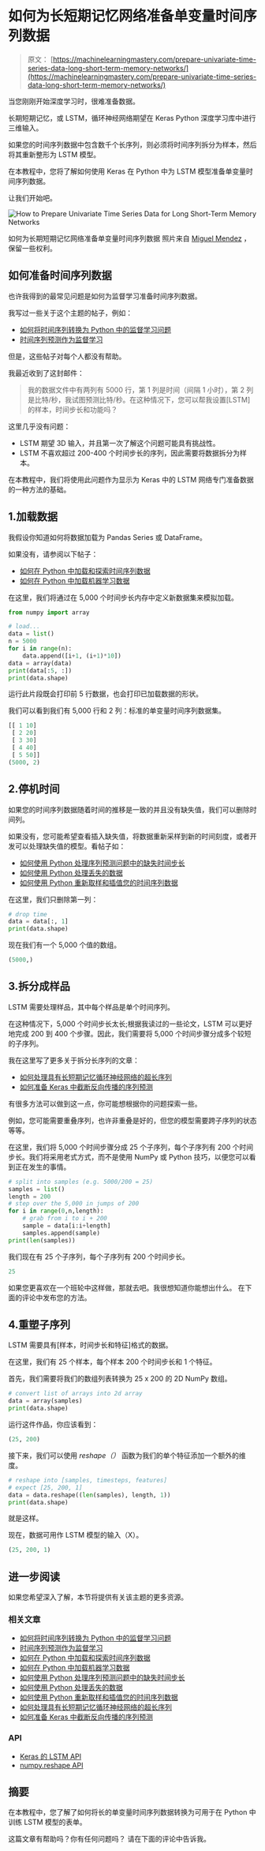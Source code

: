 # 如何为长短期记忆网络准备单变量时间序列数据

> 原文： [https://machinelearningmastery.com/prepare-univariate-time-series-data-long-short-term-memory-networks/](https://machinelearningmastery.com/prepare-univariate-time-series-data-long-short-term-memory-networks/)

当您刚刚开始深度学习时，很难准备数据。

长期短期记忆，或 LSTM，循环神经网络期望在 Keras Python 深度学习库中进行三维输入。

如果您的时间序列数据中包含数千个长序列，则必须将时间序列拆分为样本，然后将其重新整形为 LSTM 模型。

在本教程中，您将了解如何使用 Keras 在 Python 中为 LSTM 模型准备单变量时间序列数据。

让我们开始吧。

![How to Prepare Univariate Time Series Data for Long Short-Term Memory Networks](https://3qeqpr26caki16dnhd19sv6by6v-wpengine.netdna-ssl.com/wp-content/uploads/2017/11/How-to-Prepare-Univariate-Time-Series-Data-for-Long-Short-Term-Memory-Networks.jpg)

如何为长期短期记忆网络准备单变量时间序列数据
照片来自 [Miguel Mendez](https://www.flickr.com/photos/flynn_nrg/8487128120/) ，保留一些权利。

## 如何准备时间序列数据

也许我得到的最常见问题是如何为监督学习准备时间序列数据。

我写过一些关于这个主题的帖子，例如：

*   [如何将时间序列转换为 Python 中的监督学习问题](https://machinelearningmastery.com/convert-time-series-supervised-learning-problem-python/)
*   [时间序列预测作为监督学习](https://machinelearningmastery.com/time-series-forecasting-supervised-learning/)

但是，这些帖子对每个人都没有帮助。

我最近收到了这封邮件：

> 我的数据文件中有两列有 5000 行，第 1 列是时间（间隔 1 小时），第 2 列是比特/秒，我试图预测比特/秒。在这种情况下，您可以帮我设置[LSTM]的样本，时间步长和功能吗？

这里几乎没有问题：

*   LSTM 期望 3D 输入，并且第一次了解这个问题可能具有挑战性。
*   LSTM 不喜欢超过 200-400 个时间步长的序列，因此需要将数据拆分为样本。

在本教程中，我们将使用此问题作为显示为 Keras 中的 LSTM 网络专门准备数据的一种方法的基础。

## 1.加载数据

我假设你知道如何将数据加载为 Pandas Series 或 DataFrame。

如果没有，请参阅以下帖子：

*   [如何在 Python 中加载和探索时间序列数据](https://machinelearningmastery.com/load-explore-time-series-data-python/)
*   [如何在 Python 中加载机器学习数据](https://machinelearningmastery.com/load-machine-learning-data-python/)

在这里，我们将通过在 5,000 个时间步长内存中定义新数据集来模拟加载。

```py
from numpy import array

# load...
data = list()
n = 5000
for i in range(n):
	data.append([i+1, (i+1)*10])
data = array(data)
print(data[:5, :])
print(data.shape)
```

运行此片段既会打印前 5 行数据，也会打印已加载数据的形状。

我们可以看到我们有 5,000 行和 2 列：标准的单变量时间序列数据集。

```py
[[ 1 10]
 [ 2 20]
 [ 3 30]
 [ 4 40]
 [ 5 50]]
(5000, 2)
```

## 2.停机时间

如果您的时间序列数据随着时间的推移是一致的并且没有缺失值，我们可以删除时间列。

如果没有，您可能希望查看插入缺失值，将数据重新采样到新的时间刻度，或者开发可以处理缺失值的模型。看帖子如：

*   [如何使用 Python 处理序列预测问题中的缺失时间步长](https://machinelearningmastery.com/handle-missing-timesteps-sequence-prediction-problems-python/)
*   [如何使用 Python 处理丢失的数据](https://machinelearningmastery.com/handle-missing-data-python/)
*   [如何使用 Python 重新取样和插值您的时间序列数据](https://machinelearningmastery.com/resample-interpolate-time-series-data-python/)

在这里，我们只删除第一列：

```py
# drop time
data = data[:, 1]
print(data.shape)
```

现在我们有一个 5,000 个值的数组。

```py
(5000,)
```

## 3.拆分成样品

LSTM 需要处理样品，其中每个样品是单个时间序列。

在这种情况下，5,000 个时间步长太长;根据我读过的一些论文，LSTM 可以更好地完成 200 到 400 个步骤。因此，我们需要将 5,000 个时间步骤分成多个较短的子序列。

我在这里写了更多关于拆分长序列的文章：

*   [如何处理具有长短期记忆循环神经网络的超长序列](https://machinelearningmastery.com/handle-long-sequences-long-short-term-memory-recurrent-neural-networks/)
*   [如何准备 Keras 中截断反向传播的序列预测](https://machinelearningmastery.com/truncated-backpropagation-through-time-in-keras/)

有很多方法可以做到这一点，你可能想根据你的问题探索一些。

例如，您可能需要重叠序列，也许非重叠是好的，但您的模型需要跨子序列的状态等等。

在这里，我们将 5,000 个时间步骤分成 25 个子序列，每个子序列有 200 个时间步长。我们将采用老式方式，而不是使用 NumPy 或 Python 技巧，以便您可以看到正在发生的事情。

```py
# split into samples (e.g. 5000/200 = 25)
samples = list()
length = 200
# step over the 5,000 in jumps of 200
for i in range(0,n,length):
	# grab from i to i + 200
	sample = data[i:i+length]
	samples.append(sample)
print(len(samples))
```

我们现在有 25 个子序列，每个子序列有 200 个时间步长。

```py
25
```

如果您更喜欢在一个班轮中这样做，那就去吧。我很想知道你能想出什么。
在下面的评论中发布您的方法。

## 4.重塑子序列

LSTM 需要具有[样本，时间步长和特征]格式的数据。

在这里，我们有 25 个样本，每个样本 200 个时间步长和 1 个特征。

首先，我们需要将我们的数组列表转换为 25 x 200 的 2D NumPy 数组。

```py
# convert list of arrays into 2d array
data = array(samples)
print(data.shape)
```

运行这件作品，你应该看到：

```py
(25, 200)
```

接下来，我们可以使用 _reshape（）_ 函数为我们的单个特征添加一个额外的维度。

```py
# reshape into [samples, timesteps, features]
# expect [25, 200, 1]
data = data.reshape((len(samples), length, 1))
print(data.shape)
```

就是这样。

现在，数据可用作 LSTM 模型的输入（X）。

```py
(25, 200, 1)
```

## 进一步阅读

如果您希望深入了解，本节将提供有关该主题的更多资源。

### 相关文章

*   [如何将时间序列转换为 Python 中的监督学习问题](https://machinelearningmastery.com/convert-time-series-supervised-learning-problem-python/)
*   [时间序列预测作为监督学习](https://machinelearningmastery.com/time-series-forecasting-supervised-learning/)
*   [如何在 Python 中加载和探索时间序列数据](https://machinelearningmastery.com/load-explore-time-series-data-python/)
*   [如何在 Python 中加载机器学习数据](https://machinelearningmastery.com/load-machine-learning-data-python/)
*   [如何使用 Python 处理序列预测问题中的缺失时间步长](https://machinelearningmastery.com/handle-missing-timesteps-sequence-prediction-problems-python/)
*   [如何使用 Python 处理丢失的数据](https://machinelearningmastery.com/handle-missing-data-python/)
*   [如何使用 Python 重新取样和插值您的时间序列数据](https://machinelearningmastery.com/resample-interpolate-time-series-data-python/)
*   [如何处理具有长短期记忆循环神经网络的超长序列](https://machinelearningmastery.com/handle-long-sequences-long-short-term-memory-recurrent-neural-networks/)
*   [如何准备 Keras 中截断反向传播的序列预测](https://machinelearningmastery.com/truncated-backpropagation-through-time-in-keras/)

### API

*   [Keras 的 LSTM API](https://keras.io/layers/recurrent/#lstm)
*   [numpy.reshape API](https://docs.scipy.org/doc/numpy/reference/generated/numpy.reshape.html)

## 摘要

在本教程中，您了解了如何将长的单变量时间序列数据转换为可用于在 Python 中训练 LSTM 模型的表单。

这篇文章有帮助吗？你有任何问题吗？
请在下面的评论中告诉我。